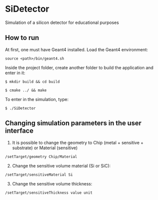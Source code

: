 # SiDetector

Simulation of a silicon detector for educational purposes

## How to run

At first, one must have Geant4 installed. Load the Geant4 environment:

``source <path>/bin/geant4.sh``

Inside the project folder, create another folder to build the application and enter in it:

``$ mkdir build && cd build``

``$ cmake ../ && make``

To enter in the simulation, type:

``$ ./SiDetector``

## Changing simulation parameters in the user interface


1) It is possible to change the geometry to Chip (metal + sensitive + substrate) or Material (sensitive)

``/setTarget/geometry Chip/Material``

2) Change the sensitive volume material (Si or SiC):

``/setTarget/sensitiveMaterial Si``

3) Change the sensitive volume thickness:

``/setTarget/sensitiveThickness value unit``
